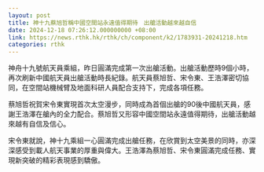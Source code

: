 ```yaml
---
layout: post
title: 神十九蔡旭哲稱中國空間站永遠值得期待　出艙活動越來越自信
date: 2024-12-18 07:26:12.000000000 +08:00
link: https://news.rthk.hk/rthk/ch/component/k2/1783931-20241218.htm
categories: rthk
---
```


神舟十九號航天員乘組，昨日圓滿完成第一次出艙活動。出艙活動歷時9個小時，再次刷新中國航天員出艙活動時長紀錄。航天員蔡旭哲、宋令東、王浩澤密切協同，在空間站機械臂及地面科研人員配合支持下，完成各項任務。
 
蔡旭哲祝賀宋令東實現首次太空漫步，同時成為首個出艙的90後中國航天員，感謝王浩澤在艙內的全力配合。蔡旭哲又形容中國空間站永遠值得期待，出艙活動越來越有自信及信心。

宋令東就說，神十九乘組一心圓滿完成出艙任務，在欣賞到太空美景的同時，亦深深感受到載人航天事業的厚重與偉大。王浩澤為蔡旭哲、宋令東圓滿完成任務、實現新突破的精彩表現感到驕傲。
